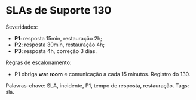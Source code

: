 # SLAs de Suporte 130

Severidades:
- **P1**: resposta 15min, restauração 2h;
- **P2**: resposta 30min, restauração 4h;
- **P3**: resposta 4h, correção 3 dias.

Regras de escalonamento:
- P1 obriga **war room** e comunicação a cada 15 minutos.
Registro do 130.

Palavras-chave: SLA, incidente, P1, tempo de resposta, restauração.
Tags: sla.
